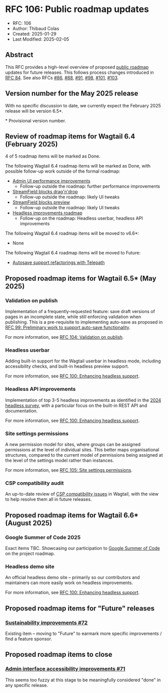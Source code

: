 # RFC 106: Public roadmap updates

- RFC: 106
- Author: Thibaud Colas
- Created: 2025-01-29
- Last Modified: 2025-02-05

## Abstract

This RFC provides a high-level overview of proposed [public roadmap](https://github.com/wagtail/roadmap) updates for future releases. This follows process changes introduced in [RFC 84](https://github.com/wagtail/rfcs/pull/84). See also RFCs [#86](086-roadmap-updates.md), [#88](088-roadmap-updates.md), [#91](091-roadmap-updates.md), [#98](098-roadmap-updates.md), [#101](101-roadmap-updates.md), [#103](103-roadmap-updates.md).

## Version number for the May 2025 release

With no specific discussion to date, we currently expect the February 2025 release will be version 6.5\*.

\* Provisional version number.

## Review of roadmap items for Wagtail 6.4 (February 2025)

4 of 5 roadmap items will be marked as Done.

The following Wagtail 6.4 roadmap items will be marked as Done, with possible follow-up work outside of the formal roadmap:

- [Admin UI performance improvements](https://github.com/wagtail/roadmap/issues/80)
  - Follow-up outside the roadmap: further performance improvements
- [StreamField blocks drag'n'drop](https://github.com/wagtail/roadmap/issues/85)
  - Follow-up outside the roadmap: likely UI tweaks
- [StreamField blocks preview](https://github.com/wagtail/roadmap/issues/84)
  - Follow-up outside the roadmap: likely UI tweaks
- [Headless improvements roadmap](https://github.com/wagtail/roadmap/issues/91)
  - Follow-up on the roadmap: Headless userbar, headless API improvements

The following Wagtail 6.4 roadmap items will be moved to v6.6\*:

- None

The following Wagtail 6.4 roadmap items will be moved to Future:

- [Autosave support refactorings with Telepath](https://github.com/wagtail/roadmap/issues/47)

## Proposed roadmap items for Wagtail 6.5\* (May 2025)

### Validation on publish

Implementation of a frequently-requested feature: save draft versions of pages in an incomplete state, while still enforcing validation when publishing. This is a pre-requisite to implementing auto-save as proposed in [RFC 99: Preliminary work to support auto-save functionality](https://github.com/wagtail/rfcs/pull/99).

For more information, see [RFC 104: Validation on publish](https://github.com/wagtail/rfcs/pull/104).

### Headless userbar

Adding built-in support for the Wagtail userbar in headless mode, including accessibility checks, and built-in headless preview support.

For more information, see [RFC 100: Enhancing headless support](https://github.com/wagtail/rfcs/pull/100).

### Headless API improvements

Implementation of top 3-5 headless improvements as identified in the [2024 headless survey](https://wagtail.org/blog/2024-headless-survey/), with a particular focus on the built-in REST API and documentation.

For more information, see [RFC 100: Enhancing headless support](https://github.com/wagtail/rfcs/pull/100).

### Site settings permissions

A new permission model for sites, where groups can be assigned permissions at the level of individual sites. This better maps organisational structures, compared to the current model of permissions being assigned at the level of the settings model rather than instances.

For more information, see [RFC 105: Site settings permissions](https://github.com/wagtail/rfcs/pull/105).

### CSP compatibility audit

An up-to-date review of [CSP compatibility issues](https://github.com/wagtail/wagtail/issues/1288) in Wagtail, with the view to help resolve them all in future releases.

## Proposed roadmap items for Wagtail 6.6\* (August 2025)

### Google Summer of Code 2025

Exact items TBC. Showcasing our participation to [Google Summer of Code](https://summerofcode.withgoogle.com/) on the project roadmap.

### Headless demo site

An official headless demo site – primarily so our contributors and maintainers can more easily work on headless improvements.

For more information, see [RFC 100: Enhancing headless support](https://github.com/wagtail/rfcs/pull/100).

## Proposed roadmap items for "Future" releases

### [Sustainability improvements #72](https://github.com/wagtail/roadmap/issues/72)

Existing item – moving to "Future" to earmark more specific improvements / find a feature sponsor.

## Proposed roadmap items to close

### [Admin interface accessibility improvements #71](https://github.com/wagtail/roadmap/issues/71)

This seems too fuzzy at this stage to be meaningfully considered "done" in any specific release.
